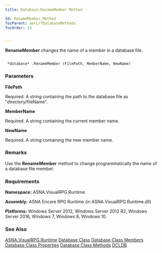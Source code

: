 ```yaml
---
title: Database.RenameMember Method

Id: RenameMember_Method
TocParent: aerLrfDatabaseMethods
TocOrder: 13


---
```


**RenameMember** changes the name of a member in a database file. 

```

 *database* .RenameMember (FilePath, MemberName, NewName)
```

### Parameters

**FilePath** 

Required.  A string containing the path to the database file
                as "directory/fileName".


**MemberName** 

Required.  A string containing the current member name.


**NewName** 

Required.  A string containing the new member name.


### Remarks
Use the **RenameMember** method to change programmatically the name of a database file member.

### Requirements
**Namespace:** ASNA.VisualRPG.Runtime 

**Assembly:** ASNA Encore RPG Runtime (in ASNA.VisualRPG.Runtime.dll) 

**Platforms:** Windows Server 2012, Windows Server 2012 R2, Windows Server 2016, Windows 7, Windows 8, Windows 10. 

### See Also
[ASNA.VisualRPG.Runtime](aerLrfRuntimeNamespace.html)
[Database Class](Date_Formats.html)
[Database Class Members](aerLrfDatabasePropertiesMain.html)
[Database Class Properties](aerLrfDatabasePropertiesMain.html)
[Database Class Methods](aerLrfDatabaseMethods.html)
[DCLDB](DCLDB.html) 
